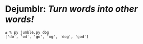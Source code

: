 # Dejumblr: *Turn words into other words!*

    ± % py jumble.py dog
    ['do', 'od', 'go', 'og', 'dog', 'god']
